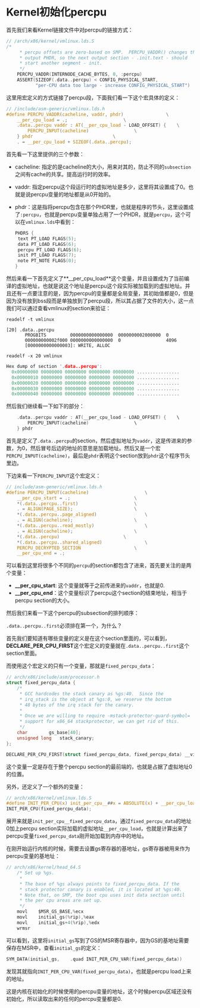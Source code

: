 # Kernel初始化percpu

首先我们来看Kernel链接文件中对percpu的链接方式：

```C
// /arch/x86/kernel/vmlinux.lds.S	
/*
	 * percpu offsets are zero-based on SMP.  PERCPU_VADDR() changes the
	 * output PHDR, so the next output section - .init.text - should
	 * start another segment - init.
	 */
	PERCPU_VADDR(INTERNODE_CACHE_BYTES, 0, :percpu)
	ASSERT(SIZEOF(.data..percpu) < CONFIG_PHYSICAL_START,
	       "per-CPU data too large - increase CONFIG_PHYSICAL_START")
```

这里用宏定义的方式链接了percpu段，下面我们看一下这个宏具体的定义：

```C
// /include/asm-generic/vmlinux.lds.h
#define PERCPU_VADDR(cacheline, vaddr, phdr)				\
	__per_cpu_load = .;						\
	.data..percpu vaddr : AT(__per_cpu_load - LOAD_OFFSET) {	\
		PERCPU_INPUT(cacheline)					\
	} phdr								\
	. = __per_cpu_load + SIZEOF(.data..percpu);
```

首先看一下这里提供的三个参数：

* cacheline: 指定的是cacheline的大小，用来对其的，防止不同的`subsection`之间有cache的共享。提高运行时的效率。

* vaddr: 指定percpu这个段运行时的虚拟地址是多少，这里将其设置成了0。也就是说percpu变量的地址都是从0开始的。

* phdr：这是指将percpu包含在那个PHDR里，也就是程序的节头，这里设置成了`:percpu`，也就是percpu变量单独占用了一个PHDR，就是`percpu`，这个可以在`vmlinux.lds`中看到：

  ```C
  PHDRS {
   text PT_LOAD FLAGS(5);
   data PT_LOAD FLAGS(6);
   percpu PT_LOAD FLAGS(6);
   init PT_LOAD FLAGS(7);
   note PT_NOTE FLAGS(0);
  }
  ```

然后来看一下首先定义了**__per_cpu_load**这个变量，并且设置成为了当前编译的虚拟地址，也就是说这个地址是percpu这个段实际被加载到的虚拟地址。并且还有一点要注意的是，因为percpu的变量都是全局变量，其初始值都是0，但是因为没有放到bss段而是单独放到了percpu段，所以其占据了文件的大小，这一点我们可以通过查看vmlinux的section来验证：

```shell
readelf -t vmlinux
```

```shell
[20] .data..percpu
       PROGBITS         0000000000000000  0000000002000000  0
       000000000002f000 0000000000000000  0                 4096
       [0000000000000003]: WRITE, ALLOC
```

```Shell
readelf -x 20 vmlinux
```

```C
Hex dump of section '.data..percpu':
  0x00000000 00000000 00000000 00000000 00000000 ................
  0x00000010 00000000 00000000 00000000 00000000 ................
  0x00000020 00000000 00000000 00000000 00000000 ................
  0x00000030 00000000 00000000 00000000 00000000 ................
  0x00000040 00000000 00000000 00000000 00000000 ................
```

然后我们继续看一下如下的部分：

```C
	.data..percpu vaddr : AT(__per_cpu_load - LOAD_OFFSET) {	\
		PERCPU_INPUT(cacheline)					\
	} phdr	
```

首先是定义了`.data..percpu`的section，然后虚拟地址为`vaddr`，这是传进来的参数，为0，然后冒号后边的地址的意思是加载地址。然后又是一个宏`PERCPU_INPUT(cacheline)`，最后是`phdr`表明这个section放到`phdr`这个程序节头里边。

下边来看一下`PERCPU_INPUT`这个宏定义：

```C
// include/asm-generic/vmlinux.lds.h
#define PERCPU_INPUT(cacheline)						\
	__per_cpu_start = .;						\
	*(.data..percpu..first)						\
	. = ALIGN(PAGE_SIZE);						\
	*(.data..percpu..page_aligned)					\
	. = ALIGN(cacheline);						\
	*(.data..percpu..read_mostly)					\
	. = ALIGN(cacheline);						\
	*(.data..percpu)						\
	*(.data..percpu..shared_aligned)				\
	PERCPU_DECRYPTED_SECTION					\
	__per_cpu_end = .;
```

可以看到这里将很多个不同的`percpu`的section都包含了进来，首先要关注的是两个变量：

* **__per_cpu_start**: 这个变量就等于之前传进来的`vaddr`，也就是0.
* **__per_cpu_end**：这个变量标识了percpu这个section的结束地址，相当于percpu section的大小。

然后我们来看一下这个percpu的subsection的排列顺序：

`.data..percpu..first`必须排在第一个，为什么？

首先我们要知道有哪些变量的定义是在这个section里面的，可以看到，**DECLARE_PER_CPU_FIRST**这个宏定义的变量就在`.data..percpu..first`这个section里面。

而使用这个宏定义的只有一个变量，那就是`fixed_percpu_data`：

```C
// arch/x86/include/asm/processor.h
struct fixed_percpu_data {
	/*
	 * GCC hardcodes the stack canary as %gs:40.  Since the
	 * irq_stack is the object at %gs:0, we reserve the bottom
	 * 48 bytes of the irq stack for the canary.
	 *
	 * Once we are willing to require -mstack-protector-guard-symbol=
	 * support for x86_64 stackprotector, we can get rid of this.
	 */
	char		gs_base[40];
	unsigned long	stack_canary;
};

DECLARE_PER_CPU_FIRST(struct fixed_percpu_data, fixed_percpu_data) __visible;
```

这个变量一定是存在于整个percpu section的最前端的，也就是占据了虚拟地址0的位置。

另外，还定义了一个额外的变量：

```C
// arch/x86/kernel/vmlinux.lds.S
#define INIT_PER_CPU(x) init_per_cpu__##x = ABSOLUTE(x) + __per_cpu_load
INIT_PER_CPU(fixed_percpu_data);
```

展开来就是`init_per_cpu__fixed_percpu_data`，通过`fixed_percpu_data`的地址0加上percpu section实际加载的虚拟地址`__per_cpu_load`，也就是计算出来了percpu变量`fixed_percpu_data`刚开始加载到内存中的地址。

在刚开始运行内核的时候，需要去设置gs寄存器的基地址，gs寄存器被用来作为percpu变量的基地址：

```C
// arch/x86/kernel/head_64.S
	/* Set up %gs.
	 *
	 * The base of %gs always points to fixed_percpu_data. If the
	 * stack protector canary is enabled, it is located at %gs:40.
	 * Note that, on SMP, the boot cpu uses init data section until
	 * the per cpu areas are set up.
	 */
	movl	$MSR_GS_BASE,%ecx
	movl	initial_gs(%rip),%eax
	movl	initial_gs+4(%rip),%edx
	wrmsr
```

可以看到，这里将`initial_gs`写到了GS的MSR寄存器中，因为GS的基地址需要保存在MSR中，查看`initial_gs`的定义：

```C
SYM_DATA(initial_gs,	.quad INIT_PER_CPU_VAR(fixed_percpu_data))
```

发现其就指向`INIT_PER_CPU_VAR(fixed_percpu_data)`，也就是percpu load上来的地址。

这是内核在初始化的时候使用的percpu变量的地址，这个时候percpu区域还没有初始化，所以读取出来的任何的percpu变量都是0.
